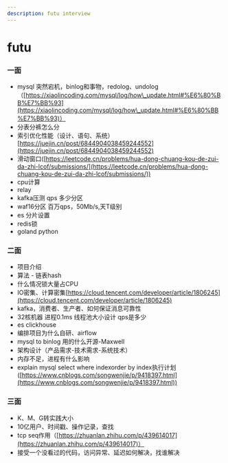 ```yaml
---
description: futu interview
---
```


# futu

### 一面

* mysql 突然宕机，binlog和事物，redolog、undolog（[https://xiaolincoding.com/mysql/log/how\_update.html#%E6%80%BB%E7%BB%93](https://xiaolincoding.com/mysql/log/how\_update.html#%E6%80%BB%E7%BB%93)）
* 分表分裤怎么分
* 索引优化性能（设计、语句、系统）[https://juejin.cn/post/6844904038459244552](https://juejin.cn/post/6844904038459244552)
* 滑动窗口([https://leetcode.cn/problems/hua-dong-chuang-kou-de-zui-da-zhi-lcof/submissions/](https://leetcode.cn/problems/hua-dong-chuang-kou-de-zui-da-zhi-lcof/submissions/))
* cpu计算
* relay&#x20;
* kafka压测 qps 多少分区&#x20;
* waf16分区 百万qps，50Mb/s,天T级别
* es 分片设置
* redis锁
* goland python

### 二面

* 项目介绍
* 算法 - 链表hash
* 什么情况锁大量占CPU
* IO密集、计算密集[https://cloud.tencent.com/developer/article/1806245](https://cloud.tencent.com/developer/article/1806245)
* kafka，消费者、生产者、如何保证消息可靠性
* 32核机器 进程0.1ms 线程池大小设计 qps是多少
* es clickhouse
* 编排项目为什么自研、airflow
* mysql to binlog 用的什么开源-Maxwell
* 架构设计（产品需求-技术需求-系统技术）
* 内存不足，进程有什么影响
* explain mysql select where indexorder by index执行计划([https://www.cnblogs.com/songwenjie/p/9418397.html](https://www.cnblogs.com/songwenjie/p/9418397.html))

### 三面

* K、M、G转实践大小
* 10亿用户、时间戳、操作记录，查找
* tcp seq作用（[https://zhuanlan.zhihu.com/p/439614017](https://zhuanlan.zhihu.com/p/439614017)）
* 接受一个没看过的代码，访问异常、延迟如何解决，找谁解决
